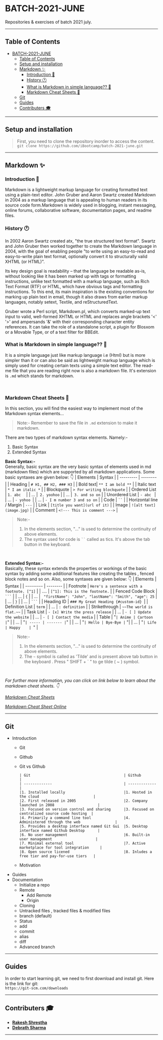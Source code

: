 # BATCH-2021-JUNE


Repositories &amp; exercises of batch 2021 july.

___
## Table of Contents

- [BATCH-2021-JUNE](#batch-2021-june)
  - [Table of Contents](#table-of-contents)
  - [Setup and installation](#setup-and-installation)
  - [Markdown ✨](#markdown-)
    - [Introduction 📜](#introduction-)
    - [History 🕐](#history-)
    - [What is Markdown in simple language?? 🤔](#what-is-markdown-in-simple-language-)
    - [Markdown Cheat Sheets 📖](#markdown-cheat-sheets-)
  - [Git](#git)
  - [Guides](#guides)
  - [Contributers 🎓](#contributers-)

___

## Setup and installation

>First, you need to clone the repository inorder to access the content. <br/>  `git clone https://github.com/iBootcamp/batch-2021-june.git`

---

## Markdown ✨

### Introduction 📜

Markdown is a lightweight markup language for creating formatted text using a plain-text editor. John Gruber and Aaron Swartz created Markdown in 2004 as a markup language that is appealing to human readers in its source code form.Markdown is widely used in blogging, instant messaging, online forums, collaborative software, documentation pages, and readme files.
<br>

### History 🕐

In 2002 Aaron Swartz created atx, "the true structured text format". Swartz and John Gruber then worked together to create the Markdown language in 2004, with the goal of enabling people "to write using an easy-to-read and easy-to-write plain text format, optionally convert it to structurally valid XHTML (or HTML)".<br>

Its key design goal is readability – that the language be readable as-is, without looking like it has been marked up with tags or formatting instructions, unlike text formatted with a markup language, such as Rich Text Format (RTF) or HTML, which have obvious tags and formatting instructions. To this end, its main inspiration is the existing conventions for marking up plain text in email, though it also draws from earlier markup languages, notably setext, Textile, and reStructuredText.<br>

Gruber wrote a Perl script, Markdown.pl, which converts marked-up text input to valid, well-formed XHTML or HTML and replaces angle brackets '<' '>' and ampersands '&' with their corresponding character entity references. It can take the role of a standalone script, a plugin for Blosxom or a Movable Type, or of a text filter for BBEdit.
<br>

### What is Markdown in simple language?? 🤔

  It is a simple language just like markup language i.e (Html) but is more simpler than it or can also be said as lightweight markup language which is simply used for creating certain texts using a simple text editor. The read-me file that you are reading right now is also a markdown file. It's extension is `.md` which stands for markdown. 

  <br>

### Markdown Cheat Sheets 📖

In this section, you will find the easiest way to implement  most of the Markdown syntax elements...
>Note:- Remember to save the file in `.md` extension to make it markdown.

There are two types of markdown syntax elements. Namely:-
1. Basic Syntax 
2. Extended Syntax
  
**Basic Syntax:-** <br>
  Generally, basic syntax are the very basic syntax of elements used in md (markdown files) which are supported by all markdown applications. Some basic syntaxes are given below: 👇
| Elements | Syntax |
| --------- | -------- |
| Heading  | ` # H1, ## H2, ### H3 ` |
| Bold text| `** I am bold **` |
| Italic text | `* I am italic *` |
| Blockquote | `> For writing blockquote` |
| Ordered List | `1. abc  ` |
| ... |` 2. yoohoo` |
| ... |` 3. and so on` |
| Unordered List | `- abc ` |
| ... | `- yohoo `|
| ... | `- I m number 3 and so on` |
| Code | ` `` `  |
| Horizontal line / Margin | `---` |
| Link | `[title you want](url of it)` |
| Image | `![alt text](image.jpg)` |
| Comment | ` <!--- This is comment ---> ` |

> Note:- 
> 1. In the elements section, "..." is used to determine the continuity of above elements. 
> 2. The syntax used for code is ` `` ` called as tics. It's above the tab button in the keyboard.
<br>

**Extended Syntax:-**<br>
  Basically, these syntax extends the properties or workings of the basic syntax by adding some additional features like creating the tables , fenced block notes and so on. Also, some syntaxes are given below: 👇
| Elements | Syntax |
| --------- | -------- |
| Footnote | `Here's a sentence with a footnote. [^1]` |
| .... | ` [^1]: This is the footnote. ` |
| Fenced Code Block | ` ``` ` |
| ... | `{` |
| ... | ` "firstName": "John", "lastName": "Smith", "age": 25` |
  | ... | `}` |
| ... | ` ``` ` |
| Heading ID | `### My Great Heading {#custom-id} `|
| Definition List | `term` |
| ... | `: definition` |
| Strikethrough | `~~The world is flat.~~` |
| Task List | `- [x] Write the press release` |
| ... | `- [ ] Update the website` |
| ... | `- [ ] Contact the media` |
| Table | "` | Anime | Cartoon | `" |
| ... | "` | ----- | ------- | `" |
| ... | "` | Hello | Bye-Bye | ` "|
| ... | "` | Life | Happy    |  `" |

> Note:- 
> 1. In the elements section, "..." is used to determine the continuity of above elements. 
> 2. The ` ~ ` symbol is called as 'Tilde' and is present above tab button in the keyboard . Press " SHIFT + ` " to ge tilde ( ~ ) symbol.
<br>

*For further more information, you can click on link below to learn about the markdown cheat sheets. 👇*

  *[Markdown Cheat Sheets](https://www.markdownguide.org/cheat-sheet/)*

  *[Markdown Cheat Sheet Online](https://guides.github.com/pdfs/markdown-cheatsheet-online.pdf)*
  
---
## Git

- Introduction
  - Git
  - Github
  - Git vs Github

        | Git                                           | Github                                        |
        | -------------                                 | -------------                                 |
        |1. Installed locally                           |1. Hosted in the cloud                         |
        |2. First released in 2005                      |2. Company launched in 2008                    | 
        |3. Focused on version control and sharing      |3. Focused on centralized source code hosting  |
        |4. Primarily a command line tool               |4. Administered through the web                | 
        |5. Provides a desktop interface named Git Gui  |5. Desktop interface named Github Desktop      |
        |6. No user management                          |6. Built-in user management                    | 
        |7. Minimal external tool                       |7. Active marketplace for tool integration     | 
        |8. Open source licened                         |8. Inludes a free tier and pay-for-use tiers   |
        


  - Motivation
- Guides
- Documentation
  - Initialize a repo
  - Remote
    - Add Remote
    - Origin
  - Cloning
  - Untracked files , tracked files & modified files
  - branch (default)
  - Status
  - add
  - commit
  - alias
  - diff
  - Advanced branch

---
## Guides
In order to start learning git, we need to first download and install git. Here is the link for git:  <br/>  `https://git-scm.com/downloads`

---
## Contributers 🎓

- [**Rakesh Shrestha**](https://github.com/aomini)
- [**Debrath Sharma**](https://github.com/Madara-coder)

---
